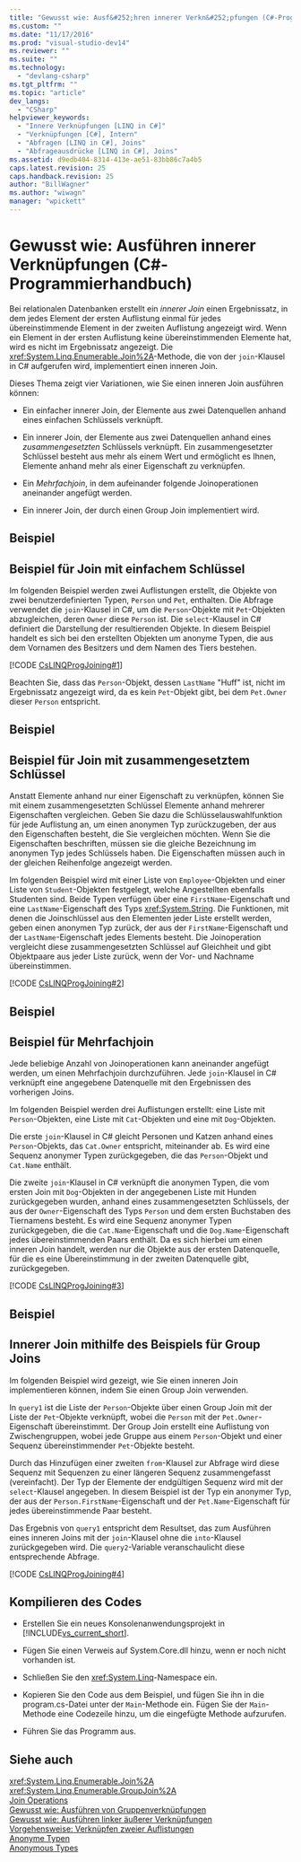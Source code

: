 ```yaml
---
title: "Gewusst wie: Ausf&#252;hren innerer Verkn&#252;pfungen (C#-Programmierhandbuch) | Microsoft Docs"
ms.custom: ""
ms.date: "11/17/2016"
ms.prod: "visual-studio-dev14"
ms.reviewer: ""
ms.suite: ""
ms.technology: 
  - "devlang-csharp"
ms.tgt_pltfrm: ""
ms.topic: "article"
dev_langs: 
  - "CSharp"
helpviewer_keywords: 
  - "Innere Verknüpfungen [LINQ in C#]"
  - "Verknüpfungen [C#], Intern"
  - "Abfragen [LINQ in C#], Joins"
  - "Abfrageausdrücke [LINQ in C#], Joins"
ms.assetid: d9edb404-8314-413e-ae51-83bb86c7a4b5
caps.latest.revision: 25
caps.handback.revision: 25
author: "BillWagner"
ms.author: "wiwagn"
manager: "wpickett"
---
```

# Gewusst wie: Ausf&#252;hren innerer Verkn&#252;pfungen (C#-Programmierhandbuch)
Bei relationalen Datenbanken erstellt ein *innerer Join* einen Ergebnissatz, in dem jedes Element der ersten Auflistung einmal für jedes übereinstimmende Element in der zweiten Auflistung angezeigt wird.  Wenn ein Element in der ersten Auflistung keine übereinstimmenden Elemente hat, wird es nicht im Ergebnissatz angezeigt.  Die <xref:System.Linq.Enumerable.Join%2A>\-Methode, die von der `join`\-Klausel in C\# aufgerufen wird, implementiert einen inneren Join.  
  
 Dieses Thema zeigt vier Variationen, wie Sie einen inneren Join ausführen können:  
  
-   Ein einfacher innerer Join, der Elemente aus zwei Datenquellen anhand eines einfachen Schlüssels verknüpft.  
  
-   Ein innerer Join, der Elemente aus zwei Datenquellen anhand eines *zusammengesetzten*  Schlüssels verknüpft.  Ein zusammengesetzter Schlüssel besteht aus mehr als einem Wert und ermöglicht es Ihnen, Elemente anhand mehr als einer Eigenschaft zu verknüpfen.  
  
-   Ein *Mehrfachjoin*, in dem aufeinander folgende Joinoperationen aneinander angefügt werden.  
  
-   Ein innerer Join, der durch einen Group Join implementiert wird.  
  
## Beispiel  
  
## Beispiel für Join mit einfachem Schlüssel  
 Im folgenden Beispiel werden zwei Auflistungen erstellt, die Objekte von zwei benutzerdefinierten Typen, `Person` und `Pet`, enthalten.  Die Abfrage verwendet die `join`\-Klausel in C\#, um die `Person`\-Objekte mit `Pet`\-Objekten abzugleichen, deren `Owner` diese `Person` ist.  Die `select`\-Klausel in C\# definiert die Darstellung der resultierenden Objekte.  In diesem Beispiel handelt es sich bei den erstellten Objekten um anonyme Typen, die aus dem Vornamen des Besitzers und dem Namen des Tiers bestehen.  
  
 [!CODE [CsLINQProgJoining#1](../CodeSnippet/VS_Snippets_VBCSharp/CsLINQProgJoining#1)]  
  
 Beachten Sie, dass das `Person`\-Objekt, dessen `LastName` "Huff" ist, nicht im Ergebnissatz angezeigt wird, da es kein `Pet`\-Objekt gibt, bei dem `Pet.Owner` dieser `Person` entspricht.  
  
## Beispiel  
  
## Beispiel für Join mit zusammengesetztem Schlüssel  
 Anstatt Elemente anhand nur einer Eigenschaft zu verknüpfen, können Sie mit einem zusammengesetzten Schlüssel Elemente anhand mehrerer Eigenschaften vergleichen.  Geben Sie dazu die Schlüsselauswahlfunktion für jede Auflistung an, um einen anonymen Typ zurückzugeben, der aus den Eigenschaften besteht, die Sie vergleichen möchten.  Wenn Sie die Eigenschaften beschriften, müssen sie die gleiche Bezeichnung im anonymen Typ jedes Schlüssels haben.  Die Eigenschaften müssen auch in der gleichen Reihenfolge angezeigt werden.  
  
 Im folgenden Beispiel wird mit einer Liste von `Employee`\-Objekten und einer Liste von `Student`\-Objekten festgelegt, welche Angestellten ebenfalls Studenten sind.  Beide Typen verfügen über eine `FirstName`\-Eigenschaft und eine `LastName`\-Eigenschaft des Typs <xref:System.String>.  Die Funktionen, mit denen die Joinschlüssel aus den Elementen jeder Liste erstellt werden, geben einen anonymen Typ zurück, der aus der `FirstName`\-Eigenschaft und der `LastName`\-Eigenschaft jedes Elements besteht.  Die Joinoperation vergleicht diese zusammengesetzten Schlüssel auf Gleichheit und gibt Objektpaare aus jeder Liste zurück, wenn der Vor\- und Nachname übereinstimmen.  
  
 [!CODE [CsLINQProgJoining#2](../CodeSnippet/VS_Snippets_VBCSharp/CsLINQProgJoining#2)]  
  
## Beispiel  
  
## Beispiel für Mehrfachjoin  
 Jede beliebige Anzahl von Joinoperationen kann aneinander angefügt werden, um einen Mehrfachjoin durchzuführen.  Jede `join`\-Klausel in C\# verknüpft eine angegebene Datenquelle mit den Ergebnissen des vorherigen Joins.  
  
 Im folgenden Beispiel werden drei Auflistungen erstellt: eine Liste mit `Person`\-Objekten, eine Liste mit `Cat`\-Objekten und eine mit `Dog`\-Objekten.  
  
 Die erste `join`\-Klausel in C\# gleicht Personen und Katzen anhand eines `Person`\-Objekts, das `Cat.Owner` entspricht, miteinander ab.  Es wird eine Sequenz anonymer Typen zurückgegeben, die das `Person`\-Objekt und `Cat.Name` enthält.  
  
 Die zweite `join`\-Klausel in C\# verknüpft die anonymen Typen, die vom ersten Join mit `Dog`\-Objekten in der angegebenen Liste mit Hunden zurückgegeben wurden, anhand eines zusammengesetzten Schlüssels, der aus der `Owner`\-Eigenschaft des Typs `Person` und dem ersten Buchstaben des Tiernamens besteht.  Es wird eine Sequenz anonymer Typen zurückgegeben, die die `Cat.Name`\-Eigenschaft und die `Dog.Name`\-Eigenschaft jedes übereinstimmenden Paars enthält.  Da es sich hierbei um einen inneren Join handelt, werden nur die Objekte aus der ersten Datenquelle, für die es eine Übereinstimmung in der zweiten Datenquelle gibt, zurückgegeben.  
  
 [!CODE [CsLINQProgJoining#3](../CodeSnippet/VS_Snippets_VBCSharp/CsLINQProgJoining#3)]  
  
## Beispiel  
  
## Innerer Join mithilfe des Beispiels für Group Joins  
 Im folgenden Beispiel wird gezeigt, wie Sie einen inneren Join implementieren können, indem Sie einen Group Join verwenden.  
  
 In `query1` ist die Liste der `Person`\-Objekte über einen Group Join mit der Liste der `Pet`\-Objekte verknüpft, wobei die `Person` mit der `Pet.Owner`\-Eigenschaft übereinstimmt.  Der Group Join erstellt eine Auflistung von Zwischengruppen, wobei jede Gruppe aus einem `Person`\-Objekt und einer Sequenz übereinstimmender `Pet`\-Objekte besteht.  
  
 Durch das Hinzufügen einer zweiten `from`\-Klausel zur Abfrage wird diese Sequenz mit Sequenzen zu einer längeren Sequenz zusammengefasst \(vereinfacht\).  Der Typ der Elemente der endgültigen Sequenz wird mit der `select`\-Klausel angegeben.  In diesem Beispiel ist der Typ ein anonymer Typ, der aus der `Person.FirstName`\-Eigenschaft und der `Pet.Name`\-Eigenschaft für jedes übereinstimmende Paar besteht.  
  
 Das Ergebnis von `query1` entspricht dem Resultset, das zum Ausführen eines inneren Joins mit der `join`\-Klausel ohne die `into`\-Klausel zurückgegeben wird.  Die `query2`\-Variable veranschaulicht diese entsprechende Abfrage.  
  
 [!CODE [CsLINQProgJoining#4](../CodeSnippet/VS_Snippets_VBCSharp/CsLINQProgJoining#4)]  
  
## Kompilieren des Codes  
  
-   Erstellen Sie ein neues Konsolenanwendungsprojekt in [!INCLUDE[vs_current_short](../../../csharp/programming-guide/classes-and-structs/includes/vs_current_short_md.md)].  
  
-   Fügen Sie einen Verweis auf System.Core.dll hinzu, wenn er noch nicht vorhanden ist.  
  
-   Schließen Sie den <xref:System.Linq>\-Namespace ein.  
  
-   Kopieren Sie den Code aus dem Beispiel, und fügen Sie ihn in die program.cs\-Datei unter der `Main`\-Methode ein.  Fügen Sie der `Main`\-Methode eine Codezeile hinzu, um die eingefügte Methode aufzurufen.  
  
-   Führen Sie das Programm aus.  
  
## Siehe auch  
 <xref:System.Linq.Enumerable.Join%2A>   
 <xref:System.Linq.Enumerable.GroupJoin%2A>   
 [Join Operations](../../../visual-basic/programming-guide/concepts/linq/join-operations.md)   
 [Gewusst wie: Ausführen von Gruppenverknüpfungen](../../../csharp/programming-guide/linq-query-expressions/how-to-perform-grouped-joins.md)   
 [Gewusst wie: Ausführen linker äußerer Verknüpfungen](../../../csharp/programming-guide/linq-query-expressions/how-to-perform-left-outer-joins.md)   
 [Vorgehensweise: Verknüpfen zweier Auflistungen](../Topic/How%20to:%20Join%20Two%20Collections%20\(C%23\)%20\(LINQ%20to%20XML\).md)   
 [Anonyme Typen](../../../csharp/programming-guide/classes-and-structs/anonymous-types.md)   
 [Anonymous Types](../../../visual-basic/programming-guide/language-features/objects-and-classes/anonymous-types.md)